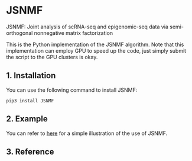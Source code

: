 # JSNMF
JSNMF: Joint analysis of scRNA-seq and epigenomic-seq data via semi-orthogonal nonnegative matrix factorization

This is the Python implementation of the JSNMF algorithm. Note that this implementation can employ GPU to speed up the code, just 
simply submit the script to the GPU clusters is okay.

## 1. Installation
You can use the following command to install JSNMF:
```
pip3 install JSNMF
```

## 2. Example

You can refer to [here](https://github.com/ZexuanSun/JSNMF/blob/main/Example/demo_jsnmf.ipynb) for a simple illustration of the use of JSNMF.

## 3. Reference 
